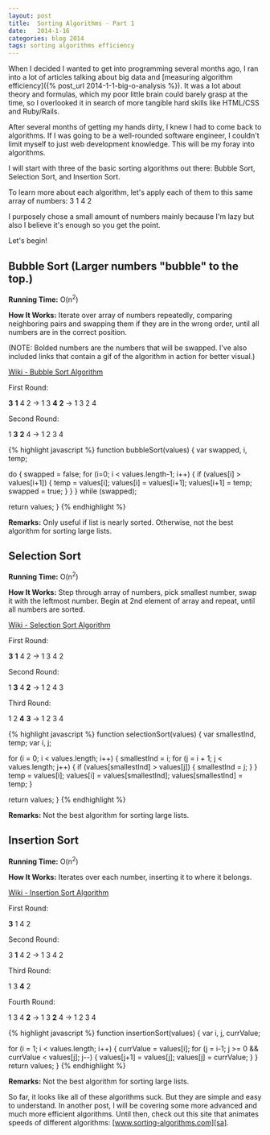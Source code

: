 ```yaml
---
layout: post
title:  Sorting Algorithms - Part 1
date:   2014-1-16
categories: blog 2014
tags: sorting algorithms efficiency
---
```


When I decided I wanted to get into programming several months ago, I ran into a lot of articles talking about big data and [measuring algorithm efficiency]({% post_url 2014-1-1-big-o-analysis %}). It was a lot about theory and formulas, which my poor little brain could barely grasp at the time, so I overlooked it in search of more tangible hard skills like HTML/CSS and Ruby/Rails.

After several months of getting my hands dirty, I knew I had to come back to algorithms. If I was going to be a well-rounded software engineer, I couldn't limit myself to just web development knowledge. This will be my foray into algorithms.

<!--more-->
I will start with three of the basic sorting algorithms out there: Bubble Sort, Selection Sort, and Insertion Sort.

To learn more about each algorithm, let's apply each of them to this same array of numbers: 3 1 4 2

I purposely chose a small amount of numbers mainly because I'm lazy but also I believe it's enough so you get the point.

Let's begin!

## Bubble Sort (Larger numbers "bubble" to the top.)

**Running Time:** O(n<sup>2</sup>)

**How It Works:** Iterate over array of numbers repeatedly, comparing neighboring pairs and swapping them if they are in the wrong order, until all numbers are in the correct position.

(NOTE: Bolded numbers are the numbers that will be swapped. I've also included links that contain a gif of the algorithm in action for better visual.)

[Wiki - Bubble Sort Algorithm][bsa]

First Round:

**3** **1** 4 2 -> 1 3 **4** **2** -> 1 3 2 4

Second Round:

1 **3** **2** 4 -> 1 2 3 4

{% highlight javascript %}
function bubbleSort(values) {
  var swapped, i, temp;

  do {
    swapped = false;
    for (i=0; i < values.length-1; i++) {
      if (values[i] > values[i+1]) {
        temp = values[i];
        values[i] = values[i+1];
        values[i+1] = temp;
        swapped = true;
      }
    }
  } while (swapped);

  return values;
}
{% endhighlight %}

**Remarks:** Only useful if list is nearly sorted. Otherwise, not the best algorithm for sorting large lists.


## Selection Sort

**Running Time:** O(n<sup>2</sup>)

**How It Works:** Step through array of numbers, pick smallest number, swap it with the leftmost number. Begin at 2nd element of array and repeat, until all numbers are sorted.


[Wiki - Selection Sort Algorithm][ssa]


First Round:

**3** **1** 4 2 -> 1 3 4 2

Second Round:

1 **3** 4 **2** -> 1 2 4 3

Third Round:

1 2 **4** **3** -> 1 2 3 4

{% highlight javascript %}
function selectionSort(values) {
  var smallestInd, temp;
  var i, j;

  for (i = 0; i < values.length; i++) {
    smallestInd = i;
    for (j = i + 1; j < values.length; j++) {
      if (values[smallestInd] > values[j]) {
        smallestInd = j;
      }
    }
    temp = values[i];
    values[i] = values[smallestInd];
    values[smallestInd] = temp;
  }

  return values;
}
{% endhighlight %}

**Remarks:** Not the best algorithm for sorting large lists.


## Insertion Sort

**Running Time:** O(n<sup>2</sup>)

**How It Works:** Iterates over each number, inserting it to where it belongs.


[Wiki - Insertion Sort Algorithm][isa]


First Round:

**3** 1 4 2

Second Round:

3 **1** 4 2 -> 1 3 4 2

Third Round:

1 3 **4** 2

Fourth Round:

1 3 4 **2** -> 1 3 **2** 4 -> 1 2 3 4

{% highlight javascript %}
function insertionSort(values) {
  var i, j, currValue;

  for (i = 1; i < values.length; i++) {
    currValue = values[i];
    for (j = i-1; j >= 0 && currValue < values[j]; j--) {
      values[j+1] = values[j]; 
      values[j] = currValue; 
    }
  }
  return values;
}
{% endhighlight %}

**Remarks:** Not the best algorithm for sorting large lists.


So far, it looks like all of these algorithms suck. But they are simple and easy to understand. In another post, I will be covering some more advanced and much more efficient algorithms. Until then, check out this site that animates speeds of different algorithms: [www.sorting-algorithms.com][sa].

[bsa]: http://en.wikipedia.org/wiki/Bubble_sort
[isa]: http://en.wikipedia.org/wiki/Insertion_sort
[ssa]: http://en.wikipedia.org/wiki/Selection_sort
[sa]: http://www.sorting-algorithms.com/
